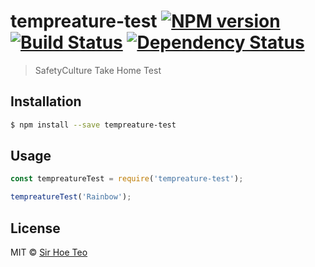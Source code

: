 # tempreature-test [![NPM version][npm-image]][npm-url] [![Build Status][travis-image]][travis-url] [![Dependency Status][daviddm-image]][daviddm-url]
> SafetyCulture Take Home Test

## Installation

```sh
$ npm install --save tempreature-test
```

## Usage

```js
const tempreatureTest = require('tempreature-test');

tempreatureTest('Rainbow');
```
## License

MIT © [Sir Hoe Teo]()


[npm-image]: https://badge.fury.io/js/tempreature-test.svg
[npm-url]: https://npmjs.org/package/tempreature-test
[travis-image]: https://travis-ci.org/sirhoe/tempreature-test.svg?branch=master
[travis-url]: https://travis-ci.org/sirhoe/tempreature-test
[daviddm-image]: https://david-dm.org/sirhoe/tempreature-test.svg?theme=shields.io
[daviddm-url]: https://david-dm.org/sirhoe/tempreature-test
